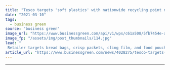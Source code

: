 ```yaml
---
title: "Tesco targets 'soft plastics' with nationwide recycling point network"
date: "2021-03-10"
tags: 
  - business green
source: "business green"
image_url: "https://www.businessgreen.com/api/v1/wps/c61a508/5fb7454e-a602-4310-bca1-f3402a39996a/0/Soft-plastics-tesco-185x114.jpg"
image_fp: "/assets/img/post_thumbnails/114.jpg"
lead: "
 Retailer targets bread bags, crisp packets, cling film, and food pouches with aim to recycle 1,000 tonnes of soft plastics a year ..."
article_url: "https://www.businessgreen.com/news/4028275/tesco-targets-soft-plastics-nationwide-recycling-point-network"
---
```


---
